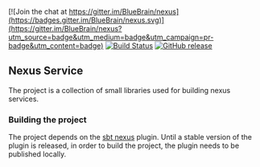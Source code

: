 [![Join the chat at https://gitter.im/BlueBrain/nexus](https://badges.gitter.im/BlueBrain/nexus.svg)](https://gitter.im/BlueBrain/nexus?utm_source=badge&utm_medium=badge&utm_campaign=pr-badge&utm_content=badge)
[![Build Status](https://bbpcode.epfl.ch/ci/buildStatus/icon?job=nexus.sbt.nexus-services)](https://bbpcode.epfl.ch/ci/job/nexus.sbt.nexus-service)
[![GitHub release](https://img.shields.io/github/release/BlueBrain/nexus-service.svg)]()

## Nexus Service

The project is a collection of small libraries used for building nexus services.

### Building the project

The project depends on the [sbt nexus](https://github.com/bluebrain/sbt-nexus) plugin.  Until a stable version of the
plugin is released, in order to build the project, the plugin needs to be published locally.
